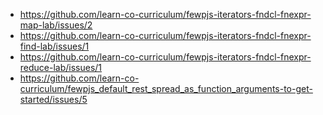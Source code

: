 * https://github.com/learn-co-curriculum/fewpjs-iterators-fndcl-fnexpr-map-lab/issues/2
* https://github.com/learn-co-curriculum/fewpjs-iterators-fndcl-fnexpr-find-lab/issues/1
* https://github.com/learn-co-curriculum/fewpjs-iterators-fndcl-fnexpr-reduce-lab/issues/1
* https://github.com/learn-co-curriculum/fewpjs_default_rest_spread_as_function_arguments-to-get-started/issues/5
